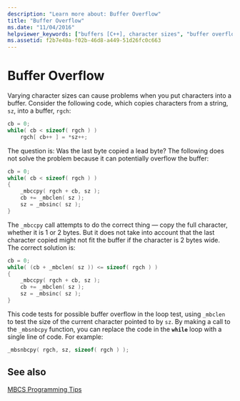 ```yaml
---
description: "Learn more about: Buffer Overflow"
title: "Buffer Overflow"
ms.date: "11/04/2016"
helpviewer_keywords: ["buffers [C++], character sizes", "buffer overflows [C++]", "MBCS [C++], buffer overflow"]
ms.assetid: f2b7e40a-f02b-46d8-a449-51d26fc0c663
---
```

# Buffer Overflow

Varying character sizes can cause problems when you put characters into a buffer. Consider the following code, which copies characters from a string, `sz`, into a buffer, `rgch`:

```cpp
cb = 0;
while( cb < sizeof( rgch ) )
    rgch[ cb++ ] = *sz++;
```

The question is: Was the last byte copied a lead byte? The following does not solve the problem because it can potentially overflow the buffer:

```cpp
cb = 0;
while( cb < sizeof( rgch ) )
{
    _mbccpy( rgch + cb, sz );
    cb += _mbclen( sz );
    sz = _mbsinc( sz );
}
```

The `_mbccpy` call attempts to do the correct thing — copy the full character, whether it is 1 or 2 bytes. But it does not take into account that the last character copied might not fit the buffer if the character is 2 bytes wide. The correct solution is:

```cpp
cb = 0;
while( (cb + _mbclen( sz )) <= sizeof( rgch ) )
{
    _mbccpy( rgch + cb, sz );
    cb += _mbclen( sz );
    sz = _mbsinc( sz );
}
```

This code tests for possible buffer overflow in the loop test, using `_mbclen` to test the size of the current character pointed to by `sz`. By making a call to the `_mbsnbcpy` function, you can replace the code in the **`while`** loop with a single line of code. For example:

```cpp
_mbsnbcpy( rgch, sz, sizeof( rgch ) );
```

## See also

[MBCS Programming Tips](../text/mbcs-programming-tips.md)
